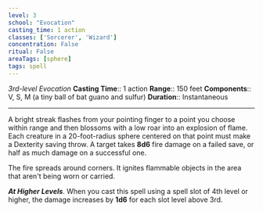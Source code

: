 ```yaml
---
level: 3
school: "Evocation"
casting_time: 1 action
classes: ['Sorcerer', 'Wizard']
concentration: False
ritual: False
areaTags: [sphere]
tags: spell
---
```


_3rd-level Evocation_
**Casting Time**:: 1 action
**Range**:: 150 feet
**Components**:: V, S, M (a tiny ball of bat guano and sulfur)
**Duration**:: Instantaneous

---

A bright streak flashes from your pointing finger to a point you choose within range and then blossoms with a low roar into an explosion of flame. Each creature in a 20-foot-radius sphere centered on that point must make a Dexterity saving throw. A target takes **8d6** fire damage on a failed save, or half as much damage on a successful one.

The fire spreads around corners. It ignites flammable objects in the area that aren't being worn or carried.


**_At Higher Levels_**. When you cast this spell using a spell slot of 4th level or higher, the damage increases by **1d6** for each slot level above 3rd.


